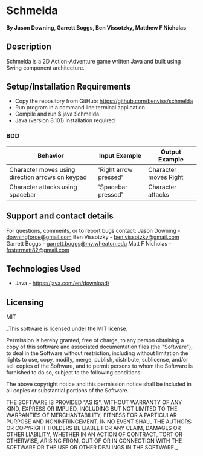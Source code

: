 # Schmelda

#### By **Jason Downing, Garrett Boggs, Ben Vissotzky, Matthew F Nicholas**

## Description

Schmelda is a 2D Action-Adventure game written Java and built using Swing component architecture.

## Setup/Installation Requirements
* Copy the repository from GitHub: https://github.com/benviss/schmelda
* Run program in a command line terminal application
* Compile and run $ java Schmelda
* Java (version 8.101) installation required


### BDD

| Behavior                                         | Input Example                             | Output Example                                    |
| -------------------------------------------------| ----------------------------------------- | ------------------------------------------------- |
| Character moves using direction arrows on keypad | 'Right arrow pressed'                     | Character moves Right                             |
| Character attacks using spacebar                 | 'Spacebar pressed'                        | Character attacks                                 |


## Support and contact details

For questions, comments, or to report bugs contact:
Jason Downing - downingforce@gmail.com
Ben Vissotzky - ben.vissotzky@gmail.com
Garrett Boggs - garrett.boggs@my.wheaton.edu
Matt F Nicholas - fostermatt82@gmail.com

## Technologies Used

* Java - https://java.com/en/download/

## Licensing

MIT

_This software is licensed under the MIT license.

Permission is hereby granted, free of charge, to any person obtaining a copy of this software and associated documentation files (the "Software"), to deal in the Software without restriction, including without limitation the rights to use, copy, modify, merge, publish, distribute, sublicense, and/or sell copies of the Software, and to permit persons to whom the Software is furnished to do so, subject to the following conditions:

The above copyright notice and this permission notice shall be included in all copies or substantial portions of the Software.

THE SOFTWARE IS PROVIDED "AS IS", WITHOUT WARRANTY OF ANY KIND, EXPRESS OR IMPLIED, INCLUDING BUT NOT LIMITED TO THE WARRANTIES OF MERCHANTABILITY, FITNESS FOR A PARTICULAR PURPOSE AND NONINFRINGEMENT. IN NO EVENT SHALL THE AUTHORS OR COPYRIGHT HOLDERS BE LIABLE FOR ANY CLAIM, DAMAGES OR OTHER LIABILITY, WHETHER IN AN ACTION OF CONTRACT, TORT OR OTHERWISE, ARISING FROM, OUT OF OR IN CONNECTION WITH THE SOFTWARE OR THE USE OR OTHER DEALINGS IN THE SOFTWARE._
